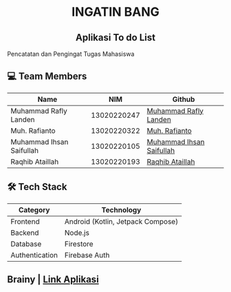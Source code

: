 <div align="center">
 <h1>INGATIN BANG</h1>
  <h2>Aplikasi To do List</h2>
</div>

Pencatatan dan Pengingat Tugas Mahasiswa

## 💻 Team Members
| Name                       | NIM          | Github                                                    | 
| -------------------------- | ------------ | --------------------------------------------------------- | 
| Muhammad Rafly Landen      | 13020220247  | [Muhammad Rafly Landen](https://github.com/RaflyLanden)   | 
| Muh. Rafianto              | 13020220322  | [Muh. Rafianto](https://github.com/Ertreiter)             |
| Muhammad Ihsan Saifullah   | 13020220105  | [Muhammad Ihsan Saifullah](https://github.com/Ihsan-xyz)  | 
| Raqhib Ataillah            | 13020220193  | [Raqhib Ataillah](https://github.com/Raqhib)              | 

## 🛠️ Tech Stack
| Category        | Technology                           |
|-----------------|--------------------------------------|
| Frontend        | Android (Kotlin, Jetpack Compose)    |
| Backend         | Node.js                              |
| Database        | Firestore                            |
| Authentication  | Firebase Auth                        |


## Brainy   | [Link Aplikasi](https://drive.google.com/file/d/1PqcQFrPok0ebXDiky9xYY0xDexquLA3K/view?usp=sharing)
